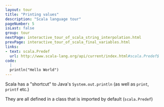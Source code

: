 ```yaml
---
layout: tour
title: "Printing values"
description: "Scala language tour"
pageNumber: 5
isLast: false
group: tour
nextPage: interactive_tour_of_scala_string_interpolation.html
prevPage: interactive_tour_of_scala_final_variables.html
links:
- text: scala.Predef
  url: http://www.scala-lang.org/api/current/index.html#scala.Predef$
code:
  |
  println("Hello World")  
---
```



Scala has a "shortcut" to Java's `System.out.println` (as well as `print`, `printf` etc.)

They are all defined in a class that is imported by default (`scala.Predef`)
